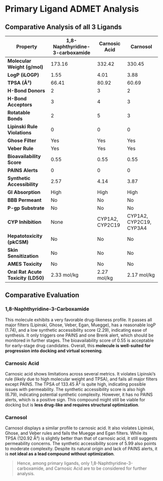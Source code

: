 # Primary Ligand ADMET Analysis 

## Comparative Analysis of all 3 Ligands

| Property                           | 1,8-Naphthyridine-3-carboxamide | Carnosic Acid   | Carnosol                |
| ---------------------------------- | ------------------------------- | --------------- | ----------------------- |
| **Molecular Weight (g/mol)**       | 173.16                          | 332.42          | 330.45                  |
| **LogP (iLOGP)**                   | 1.55                            | 4.01            | 3.88                    |
| **TPSA (Å²)**                      | 66.41                           | 80.92           | 60.69                   |
| **H-Bond Donors**                  | 2                               | 3               | 2                       |
| **H-Bond Acceptors**               | 3                               | 4               | 3                       |
| **Rotatable Bonds**                | 2                               | 5               | 3                       |
| **Lipinski Rule Violations**       | 0                               | 0               | 0                       |
| **Ghose Filter**                   |  Yes                          |  Yes          |  Yes                  |
| **Veber Rule**                     |  Yes                          |  Yes          |  Yes                  |
| **Bioavailability Score**          | 0.55                            | 0.55            | 0.55                    |
| **PAINS Alerts**                   | 0                               | 0               | 0                       |
| **Synthetic Accessibility**        | 2.57                            | 4.14            | 3.87                    |
| **GI Absorption**                  | High                            | High            | High                    |
| **BBB Permeant**                   | No                              | No              | No                      |
| **P-gp Substrate**                 | No                              | No              | No                      |
| **CYP Inhibition**                 | None                            | CYP1A2, CYP2C19 | CYP1A2, CYP2C19, CYP3A4 |
| **Hepatotoxicity (pkCSM)**         | No                              | No              | No                      |
| **Skin Sensitization**             | No                              | No              | No                      |
| **AMES Toxicity**                  | No                              | No              | No                      |
| **Oral Rat Acute Toxicity (LD50)** | 2.33 mol/kg                     | 2.27 mol/kg     | 2.17 mol/kg             |

## Comparative Evaluation

### 1,8-Naphthyridine-3-Carboxamide 
This molecule exhibits a very favorable drug-likeness profile. It passes all major filters (Lipinski, Ghose, Veber, Egan, Muegge), has a reasonable logP (1.74), and a low synthetic accessibility score (2.29), indicating ease of synthesis. It only triggers one PAINS and one Brenk alert, which should be monitored in further stages. The bioavailability score of 0.55 is acceptable for early-stage drug candidates. Overall, this **molecule is well-suited for progression into docking and virtual screening**.

### Carnosic Acid
Carnosic acid shows limitations across several metrics. It violates Lipinski’s rule (likely due to high molecular weight and TPSA), and fails all major filters except PAINS. The TPSA of 133.45 Å² is quite high, indicating possible issues with permeability. The synthetic accessibility score is also high (6.79), indicating potential synthetic complexity. However, it has no PAINS alerts, which is a positive sign. This compound might still be viable for docking but is **less drug-like and requires structural optimization**.

### Carnosol
Carnosol displays a similar profile to carnosic acid. It also violates Lipinski, Ghose, and Veber rules and fails the Muegge and Egan filters. While its TPSA (120.92 Å²) is slightly better than that of carnosic acid, it still suggests permeability concerns. The synthetic accessibility score of 5.99 also points to moderate complexity. Despite its natural origin and lack of PAINS alerts, it is **not ideal as a lead compound without optimization**.

> Hence, among primary ligands, only 1,8-Naphthyridine-3-carboxamide, and Carnosic Acid are to be considered for further analysis. 

